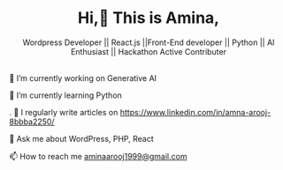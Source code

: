 <h1 align="center">Hi,👋 This is Amina, </h1>




<div>
                  <center>Wordpress Developer || React.js ||Front-End developer || Python || AI Enthusiast  || Hackathon Active Contributer</center>
</div>
<br>









 🔭 I’m currently working on Generative AI

🌱 I’m currently learning  Python

. 📝 I regularly write articles on https://www.linkedin.com/in/amna-arooj-8bbba2250/

💬 Ask me about WordPress, PHP, React

📫 How to reach me aminaarooj1999@gmail.com


